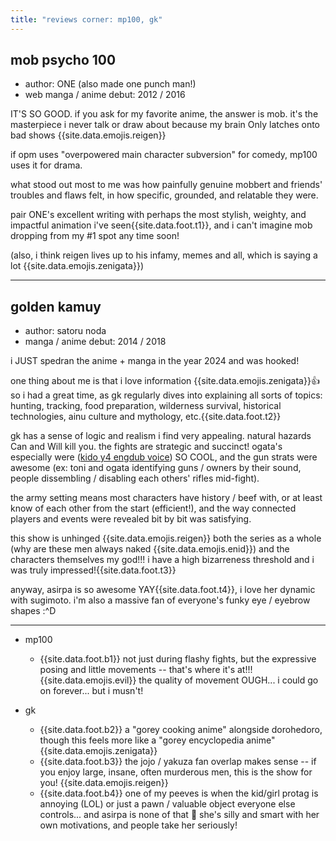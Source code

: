 ```yaml
---
title: "reviews corner: mp100, gk"
---
```


## mob psycho 100

- author: ONE (also made one punch man!)
- web manga / anime debut: 2012 / 2016

IT'S SO GOOD. if you ask for my favorite anime, the answer is mob. it's the masterpiece i never talk or draw about because my brain Only latches onto bad shows {{site.data.emojis.reigen}}

if opm uses "overpowered main character subversion" for comedy, mp100 uses it for drama.

what stood out most to me was how painfully genuine mobbert and friends' troubles and flaws felt, in how specific, grounded, and relatable they were.

pair ONE's excellent writing with perhaps the most stylish, weighty, and impactful animation i've seen{{site.data.foot.t1}}, and i can't imagine mob dropping from my #1 spot any time soon!

(also, i think reigen lives up to his infamy, memes and all, which is saying a lot {{site.data.emojis.zenigata}})

---

## golden kamuy

- author: satoru noda
- manga / anime debut: 2014 / 2018

i JUST spedran the anime + manga in the year 2024 and was hooked!

one thing about me is that i love information {{site.data.emojis.zenigata}}👍 so i had a great time, as gk regularly dives into explaining all sorts of topics: hunting, tracking, food preparation, wilderness survival, historical technologies, ainu culture and mythology, etc.{{site.data.foot.t2}}

gk has a sense of logic and realism i find very appealing. natural hazards Can and Will kill you. the fights are strategic and succinct! ogata's especially were ([kido y4 engdub voice](https://youtu.be/39mw_f3NK9E?t=150)) SO COOL, and the gun strats were awesome (ex: toni and ogata identifying guns / owners by their sound, people dissembling / disabling each others' rifles mid-fight).

the army setting means most characters have history / beef with, or at least know of each other from the start (efficient!), and the way connected players and events were revealed bit by bit was satisfying.

this show is unhinged {{site.data.emojis.reigen}} both the series as a whole (why are these men always naked {{site.data.emojis.enid}}) and the characters themselves my god!!! i have a high bizarreness threshold and i was truly impressed!{{site.data.foot.t3}}

anyway, asirpa is so awesome YAY{{site.data.foot.t4}}, i love her dynamic with sugimoto. i'm also a massive fan of everyone's funky eye / eyebrow shapes :^D

---

- mp100
  - {{site.data.foot.b1}} not just during flashy fights, but the expressive posing and little movements -- that's where it's at!!! {{site.data.emojis.evil}} the quality of movement OUGH... i could go on forever... but i musn't!

- gk
  - {{site.data.foot.b2}} a "gorey cooking anime" alongside dorohedoro, though this feels more like a "gorey encyclopedia anime" {{site.data.emojis.zenigata}}
  - {{site.data.foot.b3}} the jojo / yakuza fan overlap makes sense -- if you enjoy large, insane, often murderous men, this is the show for you! {{site.data.emojis.reigen}}
  - {{site.data.foot.b4}} one of my peeves is when the kid/girl protag is annoying (LOL) or just a pawn / valuable object everyone else controls... and asirpa is none of that 🙏 she's silly and smart with her own motivations, and people take her seriously!
